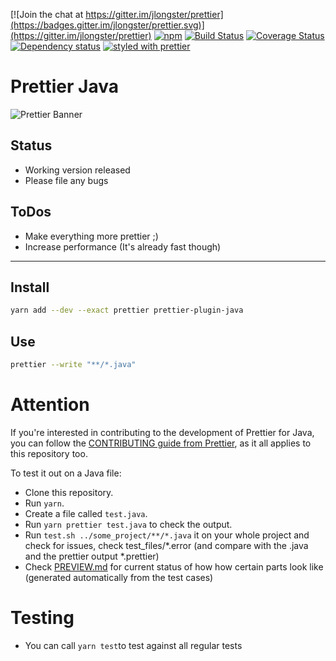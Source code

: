 [![Join the chat at https://gitter.im/jlongster/prettier](https://badges.gitter.im/jlongster/prettier.svg)](https://gitter.im/jlongster/prettier)
[![npm](https://img.shields.io/npm/v/prettier-plugin-java.svg)](https://www.npmjs.com/package/prettier-plugin-java)
[![Build Status](https://travis-ci.org/thorbenvh8/prettier-plugin-java.svg?branch=master)](https://travis-ci.org/thorbenvh8/prettier-plugin-java)
[![Coverage Status](https://coveralls.io/repos/thorbenvh8/prettier-plugin-java/badge.svg?branch=master)](https://coveralls.io/r/thorbenvh8/prettier-plugin-java?branch=master)
[![Dependency status](https://img.shields.io/david/thorbenvh8/prettier-plugin-java.svg)](https://david-dm.org/thorbenvh8/prettier-plugin-java)
[![styled with prettier](https://img.shields.io/badge/styled_with-prettier-ff69b4.svg)](https://github.com/prettier/prettier)

# Prettier Java

![Prettier Banner](https://raw.githubusercontent.com/prettier/prettier-logo/master/images/prettier-banner-light.png)

## Status
* Working version released
* Please file any bugs

## ToDos
* Make everything more prettier ;)
* Increase performance (It's already fast though)
---

## Install

```bash
yarn add --dev --exact prettier prettier-plugin-java
```

## Use

```bash
prettier --write "**/*.java"
```

# Attention

If you're interested in contributing to the development of Prettier for Java, you can follow the [CONTRIBUTING guide from Prettier](https://github.com/prettier/prettier/blob/master/CONTRIBUTING.md), as it all applies to this repository too.

To test it out on a Java file:

* Clone this repository.
* Run `yarn`.
* Create a file called `test.java`.
* Run `yarn prettier test.java` to check the output.
* Run `test.sh ../some_project/**/*.java` it on your whole project and check for issues, check test_files/*.error (and compare with the .java and the prettier output *.prettier)
* Check [PREVIEW.md](PREVIEW.md) for current status of how how certain parts look like (generated automatically from the test cases)

# Testing
* You can call `yarn test`to test against all regular tests